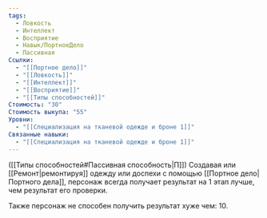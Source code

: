 ```yaml
---
tags:
  - Ловкость
  - Интеллект
  - Восприятие
  - Навык/ПортноеДело
  - Пассивная
Ссылки:
  - "[[Портное дело]]"
  - "[[Ловкость]]"
  - "[[Интеллект]]"
  - "[[Восприятие]]"
  - "[[Типы способностей]]"
Стоимость: "30"
Стоимость выкупа: "55"
Уровни:
  - "[[Специализация на тканевой одежде и броне 1]]"
Связанные навыки:
  - "[[Специализация на тканевой одежде и броне 1]]"
---
```

([[Типы способностей#Пассивная способность|П]]) Создавая или [[Ремонт|ремонтируя]] одежду или доспехи с помощью [[Портное дело|Портного дела]], персонаж всегда получает результат на 1 этап лучше, чем результат его проверки. 

Также персонаж не способен получить результат хуже чем: 10.